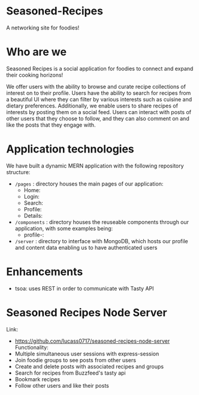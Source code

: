 # Seasoned-Recipes
A networking site for foodies!

# Who are we
Seasoned Recipes is a social application for foodies to connect and expand their cooking horizons! 

We offer users with the ability to browse and curate recipe collections of interest on to their profile. Users have the ability to
search for recipes from a beautiful UI where they can filter by various interests such as cuisine and dietary preferences. Additionally,
we enable users to share recipes of interests by posting them on a social feed. Users can interact with posts of other users that they
choose to follow, and they can also comment on and like the posts that they engage with.

# Application technologies

We have built a dynamic MERN application with the following repository structure:

* `/pages` : directory houses the main pages of our application: 
    * Home: 
    * Login: 
    * Search: 
    * Profile: 
    * Details: 
* `/components` : directory houses the reuseable components through our application, with some examples being:
    * profile-: 
* `/server` : directory to interface with MongoDB, which hosts our profile and content data enabling us to have authenticated users

# Enhancements

* tsoa: uses REST in order to communicate with Tasty API

# Seasoned Recipes Node Server
Link: 
- https://github.com/lucass0717/seasoned-recipes-node-server
Functionality:
- Multiple simultaneous user sessions with express-session
- Join foodie groups to see posts from other users
- Create and delete posts with associated recipes and groups
- Search for recipes from Buzzfeed's tasty api
- Bookmark recipes
- Follow other users and like their posts

